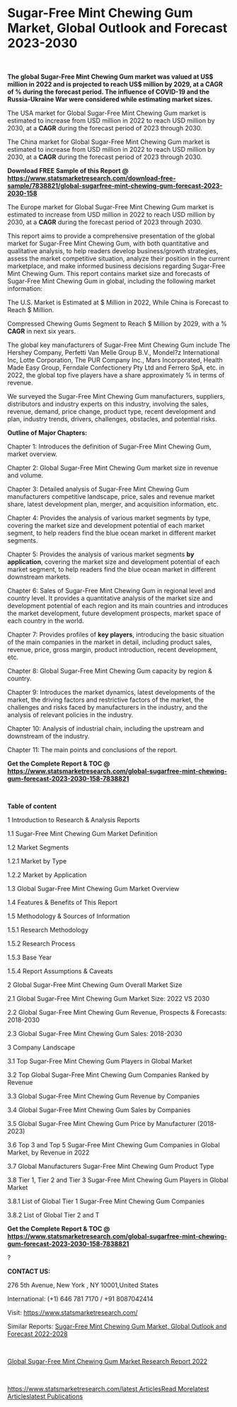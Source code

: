 <h1>Sugar-Free Mint Chewing Gum Market, Global Outlook and Forecast 2023-2030</h1><br/><p><strong>The global Sugar-Free Mint Chewing Gum market was valued at US$ million in 2022 and is projected to reach US$ million by 2029, at a <strong>CAGR</strong> of % during the forecast period. The influence of COVID-19 and the Russia-Ukraine War were considered while estimating market sizes.</strong></p>
 
 
 
 <p>The USA market for Global Sugar-Free Mint Chewing Gum market is estimated to increase from USD million in 2022 to reach USD million by 2030, at a <strong>CAGR</strong> during the forecast period of 2023 through 2030.</p>
 
 
 
 <p>The China market for Global Sugar-Free Mint Chewing Gum market is estimated to increase from USD million in 2022 to reach USD million by 2030, at a <strong>CAGR</strong> during the forecast period of 2023 through 2030.</p>
 
 
 
 <p><strong>Download FREE Sample of this Report @ <a href="https://www.statsmarketresearch.com/download-free-sample/7838821/global-sugarfree-mint-chewing-gum-forecast-2023-2030-158">https://www.statsmarketresearch.com/download-free-sample/7838821/global-sugarfree-mint-chewing-gum-forecast-2023-2030-158</a></strong></p>
 
 
 
 <p>The Europe market for Global Sugar-Free Mint Chewing Gum market is estimated to increase from USD million in 2022 to reach USD million by 2030, at a <strong>CAGR</strong> during the forecast period of 2023 through 2030.</p>
 
 
 
 <p>This report aims to provide a comprehensive presentation of the global market for Sugar-Free Mint Chewing Gum, with both quantitative and qualitative analysis, to help readers develop business/growth strategies, assess the market competitive situation, analyze their position in the current marketplace, and make informed business decisions regarding Sugar-Free Mint Chewing Gum. This report contains market size and forecasts of Sugar-Free Mint Chewing Gum in global, including the following market information:</p>
 
 
 
 <p>The U.S. Market is Estimated at $ Million in 2022, While China is Forecast to Reach $ Million.</p>
 
 
 
 <p>Compressed Chewing Gums Segment to Reach $ Million by 2029, with a % <strong>CAGR</strong> in next six years.</p>
 
 
 
 <p>The global key manufacturers of Sugar-Free Mint Chewing Gum include The Hershey Company, Perfetti Van Melle Group B.V., Mondel?z International Inc, Lotte Corporation, The PUR Company Inc., Mars Incorporated, Health Made Easy Group, Ferndale Confectionery Pty Ltd and Ferrero SpA, etc. in 2022, the global top five players have a share approximately % in terms of revenue.</p>
 
 
 
 <p>We surveyed the Sugar-Free Mint Chewing Gum manufacturers, suppliers, distributors and industry experts on this industry, involving the sales, revenue, demand, price change, product type, recent development and plan, industry trends, drivers, challenges, obstacles, and potential risks.</p>
 
 
 
 <p><strong>Outline of Major Chapters:</strong></p>
 
 
 
 <p>Chapter 1: Introduces the definition of Sugar-Free Mint Chewing Gum, market overview.</p>
 
 
 
 <p>Chapter 2: Global Sugar-Free Mint Chewing Gum market size in revenue and volume.</p>
 
 
 
 <p>Chapter 3: Detailed analysis of Sugar-Free Mint Chewing Gum manufacturers competitive landscape, price, sales and revenue market share, latest development plan, merger, and acquisition information, etc.</p>
 
 
 
 <p>Chapter 4: Provides the analysis of various market segments by type, covering the market size and development potential of each market segment, to help readers find the blue ocean market in different market segments.</p>
 
 
 
 <p>Chapter 5: Provides the analysis of various market segments <strong>by application</strong>, covering the market size and development potential of each market segment, to help readers find the blue ocean market in different downstream markets.</p>
 
 
 
 <p>Chapter 6: Sales of Sugar-Free Mint Chewing Gum in regional level and country level. It provides a quantitative analysis of the market size and development potential of each region and its main countries and introduces the market development, future development prospects, market space of each country in the world.</p>
 
 
 
 <p>Chapter 7: Provides profiles of <strong>key players</strong>, introducing the basic situation of the main companies in the market in detail, including product sales, revenue, price, gross margin, product introduction, recent development, etc.</p>
 
 
 
 <p>Chapter 8: Global Sugar-Free Mint Chewing Gum capacity by region & country.</p>
 
 
 
 <p>Chapter 9: Introduces the market dynamics, latest developments of the market, the driving factors and restrictive factors of the market, the challenges and risks faced by manufacturers in the industry, and the analysis of relevant policies in the industry.</p>
 
 
 
 <p>Chapter 10: Analysis of industrial chain, including the upstream and downstream of the industry.</p>
 
 
 
 <p>Chapter 11: The main points and conclusions of the report.</p>
 
 
 
 <div><b>Get the Complete Report & TOC @ <a href="https://www.statsmarketresearch.com/global-sugarfree-mint-chewing-gum-forecast-2023-2030-158-7838821">https://www.statsmarketresearch.com/global-sugarfree-mint-chewing-gum-forecast-2023-2030-158-7838821</a></b></div>
 
 
 
 <p><br />
 
 <b>Table of content</b></p>
 
 
 
 <p>1 Introduction to Research & Analysis Reports<br />
 
 1.1 Sugar-Free Mint Chewing Gum Market Definition<br />
 
 1.2 Market Segments<br />
 
 1.2.1 Market by Type<br />
 
 1.2.2 Market by Application<br />
 
 1.3 Global Sugar-Free Mint Chewing Gum Market Overview<br />
 
 1.4 Features & Benefits of This Report<br />
 
 1.5 Methodology & Sources of Information<br />
 
 1.5.1 Research Methodology<br />
 
 1.5.2 Research Process<br />
 
 1.5.3 Base Year<br />
 
 1.5.4 Report Assumptions & Caveats<br />
 
 2 Global Sugar-Free Mint Chewing Gum Overall Market Size<br />
 
 2.1 Global Sugar-Free Mint Chewing Gum Market Size: 2022 VS 2030<br />
 
 2.2 Global Sugar-Free Mint Chewing Gum Revenue, Prospects & Forecasts: 2018-2030<br />
 
 2.3 Global Sugar-Free Mint Chewing Gum Sales: 2018-2030<br />
 
 3 Company Landscape<br />
 
 3.1 Top Sugar-Free Mint Chewing Gum Players in Global Market<br />
 
 3.2 Top Global Sugar-Free Mint Chewing Gum Companies Ranked by Revenue<br />
 
 3.3 Global Sugar-Free Mint Chewing Gum Revenue by Companies<br />
 
 3.4 Global Sugar-Free Mint Chewing Gum Sales by Companies<br />
 
 3.5 Global Sugar-Free Mint Chewing Gum Price by Manufacturer (2018-2023)<br />
 
 3.6 Top 3 and Top 5 Sugar-Free Mint Chewing Gum Companies in Global Market, by Revenue in 2022<br />
 
 3.7 Global Manufacturers Sugar-Free Mint Chewing Gum Product Type<br />
 
 3.8 Tier 1, Tier 2 and Tier 3 Sugar-Free Mint Chewing Gum Players in Global Market<br />
 
 3.8.1 List of Global Tier 1 Sugar-Free Mint Chewing Gum Companies<br />
 
 3.8.2 List of Global Tier 2 and T</p>
 
 
 
 <div><b>Get the Complete Report & TOC @ <a href="https://www.statsmarketresearch.com/global-sugarfree-mint-chewing-gum-forecast-2023-2030-158-7838821">https://www.statsmarketresearch.com/global-sugarfree-mint-chewing-gum-forecast-2023-2030-158-7838821</a></b></div>
 
 
 
 <p>? </p>
 
 
 
 <p><b>CONTACT US:</b><br />
 
 276 5th Avenue, New York , NY 10001,United States<br />
 
 International: (+1) 646 781 7170 / +91 8087042414<br />
 
 Visit: <a href="https://www.statsmarketresearch.com/">https://www.statsmarketresearch.com/</a><br />
 
 Similar Reports: <a href="https://www.statsmarketresearch.com/global-sugarfree-mint-chewing-gum-forecast-2023-2030-158-7838821">Sugar-Free Mint Chewing Gum Market, Global Outlook and Forecast 2022-2028</a><br />
 
 <br />
 
 <a href="https://www.statsmarketresearch.com/global-sugarfree-mint-chewing-gum-forecast-2023-2030-158-7838821">Global Sugar-Free Mint Chewing Gum Market Research Report 2022</a><br />
 
 <br />
 
 <a href="https://gyeongbokgung.com">https://www.statsmarketresearch.com/</a><a href="https://hallyeomaritime.com">latest Articles</a><a href="https://jingwansa.com">Read More</a><a href="https://nguoiviet.jp/">latest Articles</a><a href="https://www.intelmarketresearch.com/">latest Publications</a></p>